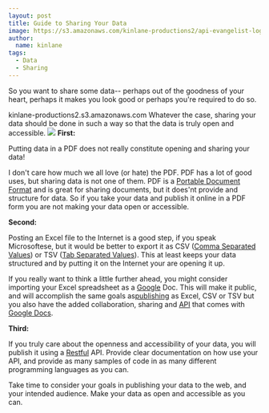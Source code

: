 ```yaml
---
layout: post
title: Guide to Sharing Your Data
image: https://s3.amazonaws.com/kinlane-productions2/api-evangelist-logos/api-evangelist-butterfly-vertical.png
author:
  name: kinlane
tags:
  - Data
  - Sharing
---
```

So you want to share some data-- perhaps out of the goodness of your heart, perhaps it makes you look good or perhaps you're required to do so.

kinlane-productions2.s3.amazonaws.com Whatever the case, sharing your data should be done in such a way so that the data is truly open and accessible. ![](http://kinlane-productions.s3.amazonaws.com/share-data.jpg) **First:**

Putting data in a PDF does not really constitute opening and sharing your data!

I don't care how much we all love (or hate) the PDF. PDF has a lot of good uses, but sharing data is not one of them. PDF is a [Portable Document Format](http://en.wikipedia.org/wiki/Portable_Document_Format "Portable Document Format") and is great for sharing documents, but it does'nt provide and structure for data. So if you take your data and publish it online in a PDF form you are not making your data open or accessible.

**Second:**

Posting an Excel file to the Internet is a good step, if you speak Microsoftese, but it would be better to export it as CSV ([Comma Separated Values](http://en.wikipedia.org/wiki/Comma-separated_values "Comma-separated values")) or TSV ([Tab Separated Values](http://en.wikipedia.org/wiki/Delimiter-separated_values "Delimiter-separated values")). This at least keeps your data structured and by putting it on the Internet your are opening it up.

If you really want to think a little further ahead, you might consider importing your Excel spreadsheet as a [Google](http://www.kinlane.com/category/google/) Doc. This will make it public, and will accomplish the same goals as[publishing](http://www.kinlane.com/category/publishing/) as Excel, CSV or TSV but you also have the added collaboration, sharing and [API](http://www.apievangelist.com/) that comes with [Google Docs](http://www.kinlane.com/category/google/google-docs/).

**Third:**

If you truly care about the openness and accessibility of your data, you will publish it using a [Restful](http://www.kinlane.com/) API. Provide clear documentation on how use your API, and provide as many samples of code in as many different programming languages as you can.

Take time to consider your goals in publishing your data to the web, and your intended audience. Make your data as open and accessible as you can.